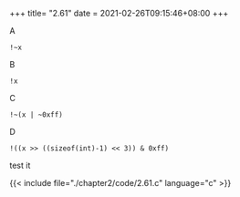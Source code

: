 +++
title= "2.61"
date = 2021-02-26T09:15:46+08:00
+++

A

    !~x

B

    !x

C

    !~(x | ~0xff)

D

    !((x >> ((sizeof(int)-1) << 3)) & 0xff)

test it

{{< include file="./chapter2/code/2.61.c" language="c" >}}


